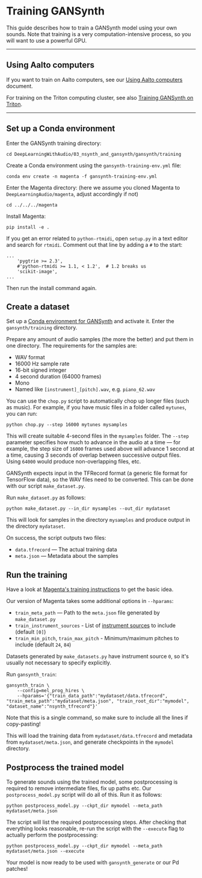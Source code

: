 # Training GANSynth

This guide describes how to train a GANSynth model using your own sounds. Note that training is a very computation-intensive process, so you will want to use a powerful GPU.

----

## Using Aalto computers

If you want to train on Aalto computers, see our [Using Aalto computers](../../../using-aalto-computers.md) document.

For training on the Triton computing cluster, see also [Training GANSynth on Triton](triton/README.md).

----

## Set up a Conda environment

Enter the GANSynth training directory:

```
cd DeepLearningWithAudio/03_nsynth_and_gansynth/gansynth/training
```

Create a Conda environment using the `gansynth-training-env.yml` file:

```
conda env create -n magenta -f gansynth-training-env.yml
```

Enter the Magenta directory: (here we assume you cloned Magenta to `DeepLearningAudio/magenta`, adjust accordingly if not)

```
cd ../../../magenta
```

Install Magenta:

```
pip install -e .
```

If you get an error related to `python-rtmidi`, open `setup.py` in a text editor and search for `rtmidi`. Comment out that line by adding a `#` to the start:

```
...
    'pygtrie >= 2.3',
    #'python-rtmidi >= 1.1, < 1.2',  # 1.2 breaks us
    'scikit-image',
...
```

Then run the install command again.

## Create a dataset

Set up a [Conda environment for GANSynth](../README.md) and activate it. Enter the `gansynth/training` directory.

Prepare any amount of audio samples (the more the better) and put them in one directory. The requirements for the samples are:

- WAV format
- 16000 Hz sample rate
- 16-bit signed integer
- 4 second duration (64000 frames)
- Mono
- Named like `[instrument]_[pitch].wav`, e.g. `piano_62.wav`

You can use the `chop.py` script to automatically chop up longer files (such as music). For example, if you have music files in a folder called `mytunes`, you can run:

```
python chop.py --step 16000 mytunes mysamples
```

This will create suitable 4-second files in the `mysamples` folder. The `--step` parameter specifies how much to advance in the audio at a time — for example, the step size of `16000` frames used above will advance 1 second at a time, causing 3 seconds of overlap between successive output files. Using `64000` would produce non-overlapping files, etc.

GANSynth expects input in the TFRecord format (a generic file format for TensorFlow data), so the WAV files need to be converted. This can be done with our script `make_dataset.py`.

Run `make_dataset.py` as follows:

```
python make_dataset.py --in_dir mysamples --out_dir mydataset
```

This will look for samples in the directory `mysamples` and produce output in the directory `mydataset`.

On success, the script outputs two files:

- `data.tfrecord` — The actual training data
- `meta.json` — Metadata about the samples

## Run the training

Have a look at [Magenta's training instructions](https://github.com/tensorflow/magenta/tree/master/magenta/models/gansynth#training) to get the basic idea.

Our version of Magenta takes some additional options in `--hparams`:

- `train_meta_path` — Path to the `meta.json` file generated by `make_dataset.py`
- `train_instrument_sources` - List of [instrument sources](https://magenta.tensorflow.org/datasets/nsynth#instrument-sources) to include (default `[0]`)
- `train_min_pitch`, `train_max_pitch` - Minimum/maximum pitches to include (default `24`, `84`)

Datasets generated by `make_datasets.py` have instrument source `0`, so it's usually not necessary to specify explicitly.

Run `gansynth_train`: 

```
gansynth_train \
    --config=mel_prog_hires \
    --hparams='{"train_data_path":"mydataset/data.tfrecord", "train_meta_path":"mydataset/meta.json", "train_root_dir":"mymodel", "dataset_name":"nsynth_tfrecord"}'
```

Note that this is a single command, so make sure to include all the lines if copy-pasting!

This will load the training data from `mydataset/data.tfrecord` and metadata from `mydataset/meta.json`, and generate checkpoints in the `mymodel` directory.

## Postprocess the trained model

To generate sounds using the trained model, some postprocessing is required to remove intermediate files, fix up paths etc. Our `postprocess_model.py` script will do all of this. Run it as follows:

```
python postprocess_model.py --ckpt_dir mymodel --meta_path mydataset/meta.json
```

The script will list the required postprocessing steps. After checking that everything looks reasonable, re-run the script with the `--execute` flag to actually perform the postprocessing:

```
python postprocess_model.py --ckpt_dir mymodel --meta_path mydataset/meta.json --execute
```

Your model is now ready to be used with `gansynth_generate` or our Pd patches!
